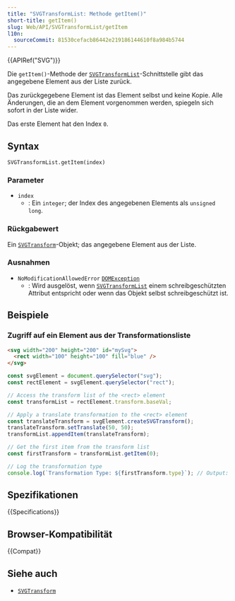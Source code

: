 ```yaml
---
title: "SVGTransformList: Methode getItem()"
short-title: getItem()
slug: Web/API/SVGTransformList/getItem
l10n:
  sourceCommit: 81530cefacb86442e219186144610f8a984b5744
---
```


{{APIRef("SVG")}}

Die `getItem()`-Methode der [`SVGTransformList`](/de/docs/Web/API/SVGTransformList)-Schnittstelle gibt das angegebene Element aus der Liste zurück.

Das zurückgegebene Element ist das Element selbst und keine Kopie. Alle Änderungen, die an dem Element vorgenommen werden, spiegeln sich sofort in der Liste wider.

Das erste Element hat den Index `0`.

## Syntax

```js-nolint
SVGTransformList.getItem(index)
```

### Parameter

- `index`
  - : Ein `integer`; der Index des angegebenen Elements als `unsigned long`.

### Rückgabewert

Ein [`SVGTransform`](/de/docs/Web/API/SVGTransform)-Objekt; das angegebene Element aus der Liste.

### Ausnahmen

- `NoModificationAllowedError` [`DOMException`](/de/docs/Web/API/DOMException)
  - : Wird ausgelöst, wenn [`SVGTransformList`](/de/docs/Web/API/SVGTransformList) einem schreibgeschützten Attribut entspricht oder wenn das Objekt selbst schreibgeschützt ist.

## Beispiele

### Zugriff auf ein Element aus der Transformationsliste

```html
<svg width="200" height="200" id="mySvg">
  <rect width="100" height="100" fill="blue" />
</svg>
```

```js
const svgElement = document.querySelector("svg");
const rectElement = svgElement.querySelector("rect");

// Access the transform list of the <rect> element
const transformList = rectElement.transform.baseVal;

// Apply a translate transformation to the <rect> element
const translateTransform = svgElement.createSVGTransform();
translateTransform.setTranslate(50, 50);
transformList.appendItem(translateTransform);

// Get the first item from the transform list
const firstTransform = transformList.getItem(0);

// Log the transformation type
console.log(`Transformation Type: ${firstTransform.type}`); // Output: 2 (for SVG_TRANSFORM_TRANSLATE)
```

## Spezifikationen

{{Specifications}}

## Browser-Kompatibilität

{{Compat}}

## Siehe auch

- [`SVGTransform`](/de/docs/Web/API/SVGTransform)
